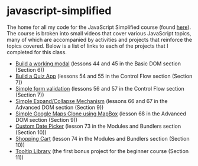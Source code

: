 # javascript-simplified

The home for all my code for the JavaScript Simplified course (found [here](https://courses.webdevsimplified.com)). The course is broken into small videos that cover various JavaScript topics, many of which are accompanied by activities and projects that reinforce the topics covered. Below is a list of links to each of the projects that I completed for this class.

-   [Build a working modal](/Section%206%20-%20Basic%20DOM/44-and-45-modal-project/) (lessons 44 and 45 in the Basic DOM section (Section 6))
-   [Build a Quiz App](/Section%207%20-%20Control%20Flow/54-and-55-quiz-app-project/) (lessons 54 and 55 in the Control Flow section (Section 7))
-   [Simple form validation](/Section%207%20-%20Control%20Flow/56-and-57-form-validation-project/) (lessons 56 and 57 in the Control Flow section (Section 7))
-   [Simple Expand/Collapse Mechanism](/Section%209%20-%20Advanced%20DOM/66-and-67-expand-collapse-project/) (lessons 66 and 67 in the Advanced DOM section (Section 9))
-   [Simple Google Maps Clone using MapBox](/Section%209%20-%20Advanced%20DOM/68-google-maps-clone/) (lesson 68 in the Advanced DOM section (Section 9))
-   [Custom Date Picker](/Section%2010%20-%20Modules%20and%20Bundlers/73-date-picker/my-solution) (lesson 73 in the Modules and Bundlers section (Section 10))
-   [Shopping Cart](/Section%2010%20-%20Modules%20and%20Bundlers/74-shopping-cart/my-solution) (lesson 74 in the Modules and Bundlers section (Section 10))
-   [Tooltip Library](/Section%2011%20-%20Bonus%20Projects/1-tooltip-library) (the first bonus project for the beginner course (Section 11))
